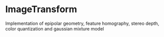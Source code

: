 # ImageTransform
Implementation of epipolar geometry, feature homography, stereo depth, color quantization and gaussian mixture model
